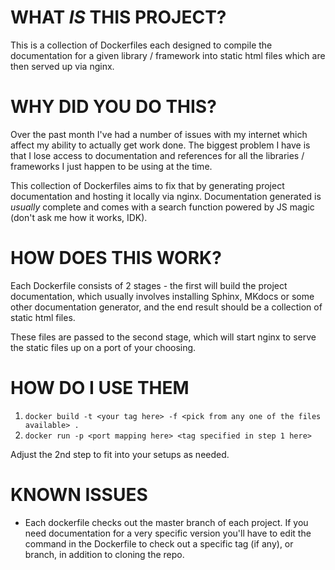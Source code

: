 # WHAT _IS_ THIS PROJECT?
This is a collection of Dockerfiles each designed to compile the documentation for a given library / framework into static html files which are then served up via nginx.

# WHY DID YOU DO THIS?
Over the past month I've had a number of issues with my internet which affect my ability to actually get work done. The biggest problem I have is that I lose access to documentation and references for all the libraries / frameworks I just happen to be using at the time.

This collection of Dockerfiles aims to fix that by generating project documentation and hosting it locally via nginx. Documentation generated is _usually_ complete and comes with a search function powered by JS magic (don't ask me how it works, IDK).

# HOW DOES THIS WORK?
Each Dockerfile consists of 2 stages - the first will build the project documentation, which usually involves installing Sphinx, MKdocs or some other documentation generator, and the end result should be a collection of static html files. 

These files are passed to the second stage, which will start nginx to serve the static files up on a port of your choosing.

# HOW DO I USE THEM
1. `docker build -t <your tag here> -f <pick from any one of the files available> .`
1. `docker run -p <port mapping here> <tag specified in step 1 here>`

Adjust the 2nd step to fit into your setups as needed. 

# KNOWN ISSUES
- Each dockerfile checks out the master branch of each project. If you need documentation for a very specific version you'll have to edit the command in the Dockerfile to check out a specific tag (if any), or branch, in addition to cloning the repo.
